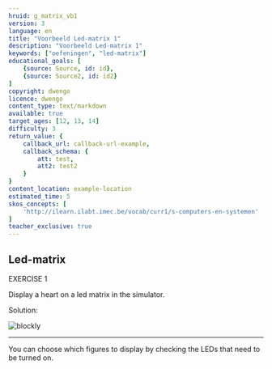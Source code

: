 ```yaml
---
hruid: g_matrix_vb1
version: 3
language: en
title: "Voorbeeld Led-matrix 1"
description: "Voorbeeld Led-matrix 1"
keywords: ["oefeningen", "led-matrix"]
educational_goals: [
    {source: Source, id: id}, 
    {source: Source2, id: id2}
]
copyright: dwengo
licence: dwengo
content_type: text/markdown
available: true
target_ages: [12, 13, 14]
difficulty: 3
return_value: {
    callback_url: callback-url-example,
    callback_schema: {
        att: test,
        att2: test2
    }
}
content_location: example-location
estimated_time: 5
skos_concepts: [
    'http://ilearn.ilabt.imec.be/vocab/curr1/s-computers-en-systemen'
]
teacher_exclusive: true
---
```

## Led-matrix

EXERCISE 1

Display a heart on a led matrix in the simulator.

Solution:  

![blockly](@learning-object/matrix_m1/nl/3)

***

<div class="alert alert-box alert-success">
You can choose which figures to display by checking the LEDs that need to be turned on.
</div>